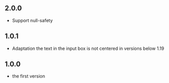 ## 2.0.0
- Support null-safety

## 1.0.1

- Adaptation the text in the input box is not centered in versions below 1.19

## 1.0.0

- the first version
